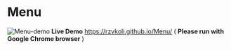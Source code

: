 # Menu
![Menu-demo](https://user-images.githubusercontent.com/100797809/167251509-19bc5533-c74b-4658-a51a-de452341cbee.png)
**Live Demo** https://rzvkoli.github.io/Menu/ ( **Please run with Google Chrome browser** )
